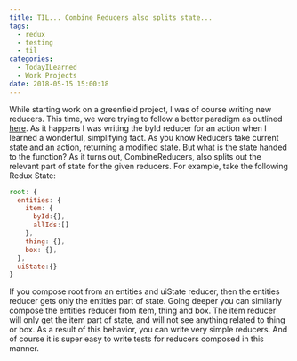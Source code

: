 ```yaml
---
title: TIL... Combine Reducers also splits state...
tags:
  - redux
  - testing
  - til
categories:
  - TodayILearned
  - Work Projects
date: 2018-05-15 15:00:18
---
```


While starting work on a greenfield project, I was of course writing new reducers. This time, we were trying to follow a better paradigm as outlined [here](https://redux.js.org/recipes/structuring-reducers/normalizing-state-shape). As it happens I was writing the byId reducer for an action when I learned a wonderful, simplifying fact. As you know Reducers take current state and an action, returning a modified state. But what is the state handed to the function? As it turns out, CombineReducers, also splits out the relevant part of state for the given reducers. For example, take the following Redux State:

```javascript
root: {
  entities: {
    item: {
      byId:{},
      allIds:[]
    },
    thing: {},
    box: {},
  },
  uiState:{}
}
```

If you compose root from an entities and uiState reducer, then the entities reducer gets only the entities part of state. Going deeper you can similarly compose the entities reducer from item, thing and box. The item reducer will only get the item part of state, and will not see anything related to thing or box. As a result of this behavior, you can write very simple reducers. And of course it is super easy to write tests for reducers composed in this manner.
